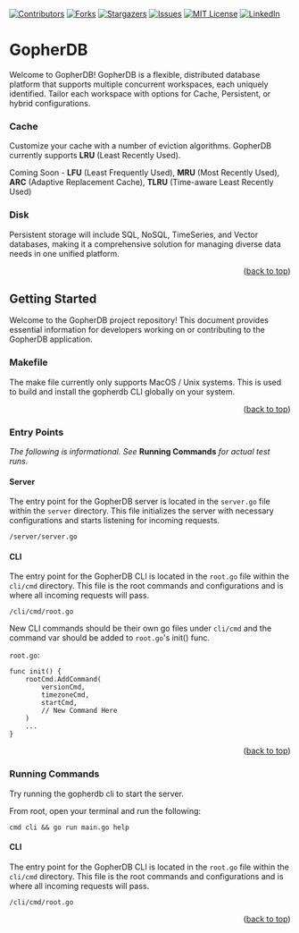 <a name="readme-top"></a>

[![Contributors][contributors-shield]][contributors-url]
[![Forks][forks-shield]][forks-url]
[![Stargazers][stars-shield]][stars-url]
[![Issues][issues-shield]][issues-url]
[![MIT License][license-shield]][license-url]
[![LinkedIn][linkedin-shield]][linkedin-url]

# GopherDB

Welcome to GopherDB! GopherDB is a flexible, distributed database platform that supports multiple concurrent workspaces, each uniquely identified. Tailor each workspace with options for Cache, Persistent, or hybrid configurations.

### Cache

Customize your cache with a number of eviction algorithms. GopherDB currently supports **LRU** (Least Recently Used).

Coming Soon - **LFU** (Least Frequently Used), **MRU** (Most Recently Used), **ARC** (Adaptive Replacement Cache), **TLRU** (Time-aware Least Recently Used)

### Disk

Persistent storage will include SQL, NoSQL, TimeSeries, and Vector databases, making it a comprehensive solution for managing diverse data needs in one unified platform.

<p align="right">(<a href="#readme-top">back to top</a>)</p>

## Getting Started

Welcome to the GopherDB project repository! This document provides essential information for developers working on or contributing to the GopherDB application.

### Makefile

The make file currently only supports MacOS / Unix systems. This is used to build and install the gopherdb CLI globally on your system.

<p align="right">(<a href="#readme-top">back to top</a>)</p>

### Entry Points

_The following is informational. See_ **Running Commands** _for actual test runs._

#### Server

The entry point for the GopherDB server is located in the `server.go` file within the `server` directory. This file initializes the server with necessary configurations and starts listening for incoming requests.

```plaintext
/server/server.go
```

#### CLI

The entry point for the GopherDB CLI is located in the `root.go` file within the `cli/cmd` directory. This file is the root commands and configurations and is where all incoming requests will pass.

```plaintext
/cli/cmd/root.go
```

New CLI commands should be their own go files under `cli/cmd` and the command var should be added to `root.go`'s init() func.

`root.go`:

    func init() {
        rootCmd.AddCommand(
            versionCmd,
            timezoneCmd,
            startCmd,
            // New Command Here
        )
        ...
    }

<p align="right">(<a href="#readme-top">back to top</a>)</p>

### Running Commands

Try running the gopherdb cli to start the server.

From root, open your terminal and run the following:

```plaintext
cmd cli && go run main.go help
```

#### CLI

The entry point for the GopherDB CLI is located in the `root.go` file within the `cli/cmd` directory. This file is the root commands and configurations and is where all incoming requests will pass.

```plaintext
/cli/cmd/root.go
```

<p align="right">(<a href="#readme-top">back to top</a>)</p>

<!-- MARKDOWN LINKS & IMAGES -->
<!-- https://www.markdownguide.org/basic-syntax/#reference-style-links -->

[contributors-shield]: https://img.shields.io/github/contributors/bwlee13/gopherdb.svg?style=for-the-badge
[contributors-url]: https://github.com/bwlee13/gopherdb/graphs/contributors
[forks-shield]: https://img.shields.io/github/forks/bwlee13/gopherdb.svg?style=for-the-badge
[forks-url]: https://github.com/bwlee13/gopherdb/network/members
[stars-shield]: https://img.shields.io/github/stars/bwlee13/gopherdb.svg?style=for-the-badge
[stars-url]: https://github.com/bwlee13/gopherdb/stargazers
[issues-shield]: https://img.shields.io/github/issues/bwlee13/gopherdb.svg?style=for-the-badge
[issues-url]: https://github.com/bwlee13/gopherdb/issues
[license-shield]: https://img.shields.io/github/license/bwlee13/gopherdb.svg?style=for-the-badge
[license-url]: https://github.com/bwlee13/gopherdb/blob/master/LICENSE
[linkedin-shield]: https://img.shields.io/badge/-LinkedIn-black.svg?style=for-the-badge&logo=linkedin&colorB=555
[linkedin-url]: https://www.linkedin.com/in/brandon-lee-68944885/
